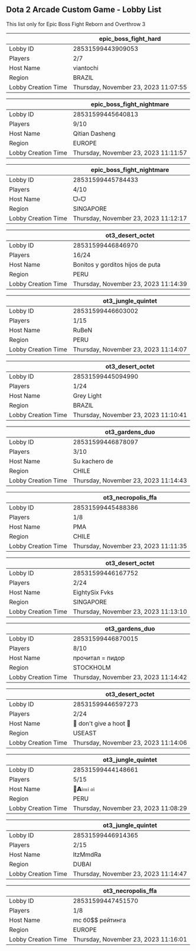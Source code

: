 ## Dota 2 Arcade Custom Game - Lobby List

This list only for Epic Boss Fight Reborn and Overthrow 3

|  | epic_boss_fight_hard |
| ------ | ------ |
| Lobby ID | 28531599443909053 |
| Players | 2/7 |
| Host Name | viantochi |
| Region | BRAZIL |
| Lobby Creation Time | Thursday, November 23, 2023 11:07:55 |


|  | epic_boss_fight_nightmare |
| ------ | ------ |
| Lobby ID | 28531599445640813 |
| Players | 9/10 |
| Host Name | Qitian Dasheng |
| Region | EUROPE |
| Lobby Creation Time | Thursday, November 23, 2023 11:11:57 |


|  | epic_boss_fight_nightmare |
| ------ | ------ |
| Lobby ID | 28531599445784433 |
| Players | 4/10 |
| Host Name | ᗜ▵ᗜ |
| Region | SINGAPORE |
| Lobby Creation Time | Thursday, November 23, 2023 11:12:17 |


|  | ot3_desert_octet |
| ------ | ------ |
| Lobby ID | 28531599446846970 |
| Players | 16/24 |
| Host Name | Bonitos y gorditos hijos de puta |
| Region | PERU |
| Lobby Creation Time | Thursday, November 23, 2023 11:14:39 |


|  | ot3_jungle_quintet |
| ------ | ------ |
| Lobby ID | 28531599446603002 |
| Players | 1/15 |
| Host Name | RuBeN |
| Region | PERU |
| Lobby Creation Time | Thursday, November 23, 2023 11:14:07 |


|  | ot3_desert_octet |
| ------ | ------ |
| Lobby ID | 28531599445094990 |
| Players | 1/24 |
| Host Name | Grey Light |
| Region | BRAZIL |
| Lobby Creation Time | Thursday, November 23, 2023 11:10:41 |


|  | ot3_gardens_duo |
| ------ | ------ |
| Lobby ID | 28531599446878097 |
| Players | 3/10 |
| Host Name | Su kachero de |
| Region | CHILE |
| Lobby Creation Time | Thursday, November 23, 2023 11:14:43 |


|  | ot3_necropolis_ffa |
| ------ | ------ |
| Lobby ID | 28531599445488386 |
| Players | 1/8 |
| Host Name | PMA |
| Region | CHILE |
| Lobby Creation Time | Thursday, November 23, 2023 11:11:35 |


|  | ot3_desert_octet |
| ------ | ------ |
| Lobby ID | 28531599446167752 |
| Players | 2/24 |
| Host Name | EightySix Fvks |
| Region | SINGAPORE |
| Lobby Creation Time | Thursday, November 23, 2023 11:13:10 |


|  | ot3_gardens_duo |
| ------ | ------ |
| Lobby ID | 28531599446870015 |
| Players | 8/10 |
| Host Name | прочитал = пидop |
| Region | STOCKHOLM |
| Lobby Creation Time | Thursday, November 23, 2023 11:14:42 |


|  | ot3_desert_octet |
| ------ | ------ |
| Lobby ID | 28531599446597273 |
| Players | 2/24 |
| Host Name | 🦉 don't give a hoot 🦉 |
| Region | USEAST |
| Lobby Creation Time | Thursday, November 23, 2023 11:14:06 |


|  | ot3_jungle_quintet |
| ------ | ------ |
| Lobby ID | 28531599444148661 |
| Players | 5/15 |
| Host Name | 🌸𝗔𝔦𝔪𝔦 𝔞𝔦 |
| Region | PERU |
| Lobby Creation Time | Thursday, November 23, 2023 11:08:29 |


|  | ot3_jungle_quintet |
| ------ | ------ |
| Lobby ID | 28531599446914365 |
| Players | 2/15 |
| Host Name | ItzMmdRa |
| Region | DUBAI |
| Lobby Creation Time | Thursday, November 23, 2023 11:14:47 |


|  | ot3_necropolis_ffa |
| ------ | ------ |
| Lobby ID | 28531599447451570 |
| Players | 1/8 |
| Host Name | mc б0$$ рейтинга |
| Region | EUROPE |
| Lobby Creation Time | Thursday, November 23, 2023 11:16:01 |


